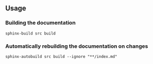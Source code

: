 ## Usage

### Building the documentation

```shell
sphinx-build src build
```

### Automatically rebuilding the documentation on changes

```shell
sphinx-autobuild src build --ignore "**/index.md"
```
